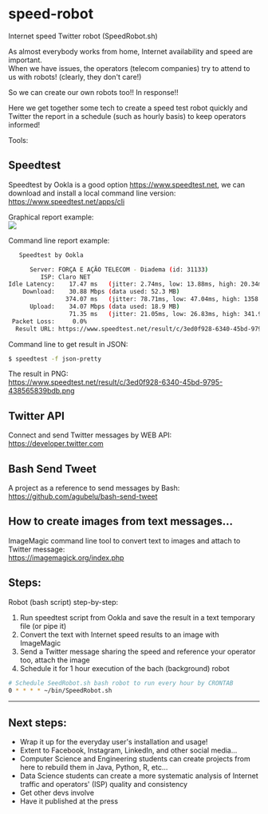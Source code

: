 # speed-robot
Internet speed Twitter robot (SpeedRobot.sh)

As almost everybody works from home, Internet availability and speed are important.<br>
When we have issues, the operators (telecom companies) try to attend to us with robots! (clearly, they don't care!)

So we can create our own robots too!! In response!!

Here we get together some tech to create a speed test robot quickly and Twitter the report in a schedule (such as hourly basis) to keep operators informed!

Tools:

## Speedtest

Speedtest by Ookla is a good option https://www.speedtest.net, we can download and install a local command line version:
https://www.speedtest.net/apps/cli

Graphical report example:<br>
![](https://www.speedtest.net/result/14675293137.png)

Command line report example:
```bash
   Speedtest by Ookla

      Server: FORÇA E AÇÃO TELECOM - Diadema (id: 31133)
         ISP: Claro NET
Idle Latency:    17.47 ms   (jitter: 2.74ms, low: 13.88ms, high: 20.34ms)
    Download:    30.88 Mbps (data used: 52.3 MB)                                                   
                374.07 ms   (jitter: 78.71ms, low: 47.04ms, high: 1358.62ms)
      Upload:    34.07 Mbps (data used: 18.9 MB)                                                   
                 71.35 ms   (jitter: 21.05ms, low: 26.83ms, high: 341.94ms)
 Packet Loss:     0.0%
  Result URL: https://www.speedtest.net/result/c/3ed0f928-6340-45bd-9795-438565839bdb
```

Command line to get result in JSON:

```bash
$ speedtest -f json-pretty
```

The result in PNG:<br>
https://www.speedtest.net/result/c/3ed0f928-6340-45bd-9795-438565839bdb.png

## Twitter API

Connect and send Twitter messages by WEB API:<br>
https://developer.twitter.com

## Bash Send Tweet

A project as a reference to send messages by Bash:<br>
https://github.com/agubelu/bash-send-tweet

## How to create images from text messages...

ImageMagic command line tool to convert text to images and attach to Twitter message:<br>
https://imagemagick.org/index.php

## Steps:

Robot (bash script) step-by-step:

1. Run speedtest script from Ookla and save the result in a text temporary file (or pipe it)
2. Convert the text with Internet speed results to an image with ImageMagic
3. Send a Twitter message sharing the speed and reference your operator too, attach the image
4. Schedule it for 1 hour execution of the bach (background) robot
```bash
# Schedule SeedRobot.sh bash robot to run every hour by CRONTAB
0 * * * * ~/bin/SpeedRobot.sh
```
---
## Next steps:

- Wrap it up for the everyday user's installation and usage!<br>
- Extent to Facebook, Instagram, LinkedIn, and other social media...<br>
- Computer Science and Engineering students can create projects from here to rebuild them in Java, Python, R, etc...<br>
- Data Science students can create a more systematic analysis of Internet traffic and operators' (ISP) quality and consistency
- Get other devs involve
- Have it published at the press
